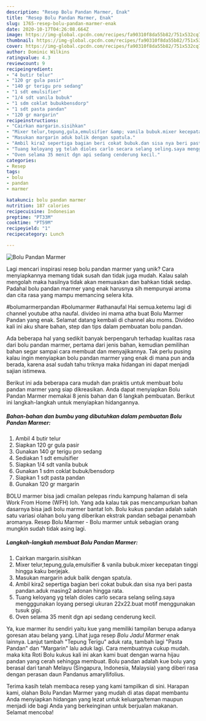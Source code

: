 ```yaml
---
description: "Resep Bolu Pandan Marmer, Enak"
title: "Resep Bolu Pandan Marmer, Enak"
slug: 1765-resep-bolu-pandan-marmer-enak
date: 2020-10-17T04:26:08.664Z
image: https://img-global.cpcdn.com/recipes/fa90310f8da55b82/751x532cq70/bolu-pandan-marmer-foto-resep-utama.jpg
thumbnail: https://img-global.cpcdn.com/recipes/fa90310f8da55b82/751x532cq70/bolu-pandan-marmer-foto-resep-utama.jpg
cover: https://img-global.cpcdn.com/recipes/fa90310f8da55b82/751x532cq70/bolu-pandan-marmer-foto-resep-utama.jpg
author: Dominic Wilkins
ratingvalue: 4.3
reviewcount: 9
recipeingredient:
- "4 butir telur"
- "120 gr gula pasir"
- "140 gr terigu pro sedang"
- "1 sdt emulsifier"
- "1/4 sdt vanila bubuk"
- "1 sdm coklat bubukbensdorp"
- "1 sdt pasta pandan"
- "120 gr margarin"
recipeinstructions:
- "Cairkan margarin.sisihkan"
- "Mixer telur,tepung,gula,emulsifier &amp; vanila bubuk.mixer kecepatan tinggi hingga kaku berjejak."
- "Masukan margarin aduk balik dengan spatula."
- "Ambil kira2 sepertiga bagian beri cokat bubuk.dan sisa nya beri pasta pandan.aduk masing2 adonan hingga rata."
- "Tuang keloyang yg telah dioles carlo secara selang seling.saya mengggunakan loyang persegi ukuran 22x22.buat motif menggunakan tusuk gigi."
- "Oven selama 35 menit dgn api sedang cenderung kecil."
categories:
- Resep
tags:
- bolu
- pandan
- marmer

katakunci: bolu pandan marmer 
nutrition: 187 calories
recipecuisine: Indonesian
preptime: "PT33M"
cooktime: "PT59M"
recipeyield: "1"
recipecategory: Lunch

---
```



![Bolu Pandan Marmer](https://img-global.cpcdn.com/recipes/fa90310f8da55b82/751x532cq70/bolu-pandan-marmer-foto-resep-utama.jpg)

Lagi mencari inspirasi resep bolu pandan marmer yang unik? Cara menyiapkannya memang tidak susah dan tidak juga mudah. Kalau salah mengolah maka hasilnya tidak akan memuaskan dan bahkan tidak sedap. Padahal bolu pandan marmer yang enak harusnya sih mempunyai aroma dan cita rasa yang mampu memancing selera kita.

#bolumarmerpandan #bolumarmer #athanaufal Hai semua.ketemu lagi di channel youtube atha naufal. divideo ini mama atha buat Bolu Marmer Pandan yang enak. Selamat datang kembali di channel aku moms. Divideo kali ini aku share bahan, step dan tips dalam pembuatan bolu pandan.

Ada beberapa hal yang sedikit banyak berpengaruh terhadap kualitas rasa dari bolu pandan marmer, pertama dari jenis bahan, kemudian pemilihan bahan segar sampai cara membuat dan menyajikannya. Tak perlu pusing kalau ingin menyiapkan bolu pandan marmer yang enak di mana pun anda berada, karena asal sudah tahu triknya maka hidangan ini dapat menjadi sajian istimewa.


Berikut ini ada beberapa cara mudah dan praktis untuk membuat bolu pandan marmer yang siap dikreasikan. Anda dapat menyiapkan Bolu Pandan Marmer memakai 8 jenis bahan dan 6 langkah pembuatan. Berikut ini langkah-langkah untuk menyiapkan hidangannya.

<!--inarticleads1-->

##### Bahan-bahan dan bumbu yang dibutuhkan dalam pembuatan Bolu Pandan Marmer:

1. Ambil 4 butir telur
1. Siapkan 120 gr gula pasir
1. Gunakan 140 gr terigu pro sedang
1. Sediakan 1 sdt emulsifier
1. Siapkan 1/4 sdt vanila bubuk
1. Gunakan 1 sdm coklat bubuk/bensdorp
1. Siapkan 1 sdt pasta pandan
1. Gunakan 120 gr margarin


BOLU marmer bisa jadi cmailan pelepas rindu kampung halaman di sela Work From Home (WFH) loh. Yang ada kalau tak pas mencampurkan bahan dasarnya bisa jadi bolu marmer bantat loh. Bolu kukus pandan adalah salah satu variasi olahan bolu yang diberikan ekstrak pandan sebagai penambah aromanya. Resep Bolu Marmer - Bolu marmer untuk sebagian orang mungkin sudah tidak asing lagi. 

<!--inarticleads2-->

##### Langkah-langkah membuat Bolu Pandan Marmer:

1. Cairkan margarin.sisihkan
1. Mixer telur,tepung,gula,emulsifier &amp; vanila bubuk.mixer kecepatan tinggi hingga kaku berjejak.
1. Masukan margarin aduk balik dengan spatula.
1. Ambil kira2 sepertiga bagian beri cokat bubuk.dan sisa nya beri pasta pandan.aduk masing2 adonan hingga rata.
1. Tuang keloyang yg telah dioles carlo secara selang seling.saya mengggunakan loyang persegi ukuran 22x22.buat motif menggunakan tusuk gigi.
1. Oven selama 35 menit dgn api sedang cenderung kecil.


Ya, kue marmer itu sendiri yaitu kue yang memiliki tampilan berupa adanya goresan atau belang yang. Lihat juga resep *Bolu Jadul Marmer* enak lainnya. Lanjut tambah &#34;Tepung Terigu&#34; aduk rata, tambah lagi &#34;Pasta Pandan&#34; dan &#34;Margarin&#34; lalu aduk lagi. Cara membuatnya cukup mudah. maka kita Roti Bolu kukus kali ini akan kami buat dengan warna hijau pandan yang cerah sehingga membuat. Bolu pandan adalah kue bolu yang berasal dari tanah Melayu (Singapura, Indonesia, Malaysia) yang diberi rasa dengan perasan daun Pandanus amaryllifolius. 

Terima kasih telah membaca resep yang kami tampilkan di sini. Harapan kami, olahan Bolu Pandan Marmer yang mudah di atas dapat membantu Anda menyiapkan hidangan yang lezat untuk keluarga/teman maupun menjadi ide bagi Anda yang berkeinginan untuk berjualan makanan. Selamat mencoba!
